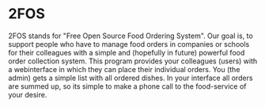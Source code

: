 2FOS
====

2FOS stands for "Free Open Source Food Ordering System". Our goal is, to support people who have to manage food orders in companies or schools for their colleagues with a simple and (hopefully in future) powerful food order collection system. This program provides your colleagues (users) with a webinterface in which they can place their individual orders. You (the admin) gets a simple list with all ordered dishes. In your interface all orders are summed up, so its simple to make a phone call to the food-service of your desire.
